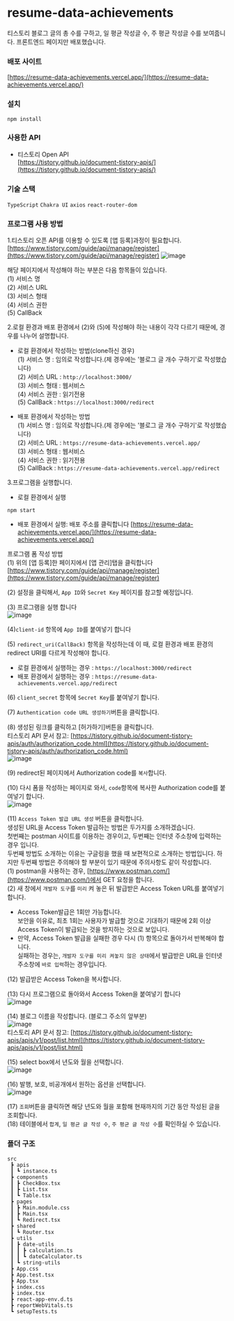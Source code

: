 # resume-data-achievements

티스토리 블로그 글의 총 수를 구하고, 일 평균 작성글 수, 주 평균 작성글 수를 보여줍니다.
프론트엔드 페이지만 배포했습니다.

### 배포 사이트  
[https://resume-data-achievements.vercel.app/](https://resume-data-achievements.vercel.app/)

### 설치
```
npm install
```

### 사용한 API
- 티스토리 Open API  
[https://tistory.github.io/document-tistory-apis/](https://tistory.github.io/document-tistory-apis/)  

### 기술 스택  
`TypeScript` `Chakra UI` `axios` `react-router-dom`  


### 프로그램 사용 방법
1.티스토리 오픈 API를 이용할 수 있도록 [앱 등록]과정이 필요합니다.  
[https://www.tistory.com/guide/api/manage/register](https://www.tistory.com/guide/api/manage/register)
![image](https://user-images.githubusercontent.com/86847564/230699489-625ac2b0-2c43-446e-ab42-dc13bdef03c2.png)

해당 페이지에서 작성해야 하는 부분은 다음 항목들이 있습니다.  
(1) 서비스 명  
(2) 서비스 URL  
(3) 서비스 형태  
(4) 서비스 권한  
(5) CallBack  

2.로컬 환경과 배포 환경에서 (2)와 (5)에 작성해야 하는 내용이 각각 다르기 때문에, 경우를 나누어 설명합니다.

- 로컬 환경에서 작성하는 방법(clone하신 경우)  
(1) 서비스 명 : 임의로 작성합니다.(제 경우에는 '블로그 글 개수 구하기'로 작성했습니다)   
(2) 서비스 URL : `http://localhost:3000/`  
(3) 서비스 형태 : 웹서비스  
(4) 서비스 권한 : 읽기전용  
(5) CallBack : `https://localhost:3000/redirect`  

- 배포 환경에서 작성하는 방법  
(1) 서비스 명 : 임의로 작성합니다.(제 경우에는 '블로그 글 개수 구하기'로 작성했습니다)  
(2) 서비스 URL : `https://resume-data-achievements.vercel.app/`  
(3) 서비스 형태 : 웹서비스  
(4) 서비스 권한 : 읽기전용  
(5) CallBack : `https://resume-data-achievements.vercel.app/redirect`  


3.프로그램을 실행합니다.
- 로컬 환경에서 실행
```
npm start
```  

- 배포 환경에서 실행: 배포 주소를 클릭합니다
[https://resume-data-achievements.vercel.app/](https://resume-data-achievements.vercel.app/)  

프로그램 폼 작성 방법  
(1) 위의 [앱 등록]한 페이지에서 [앱 관리]탭을 클릭합니다  
[https://www.tistory.com/guide/api/manage/register](https://www.tistory.com/guide/api/manage/register)  

(2) 설정을 클릭해서, `App ID`와 `Secret Key` 페이지를 참고할 예정입니다.  

(3) 프로그램을 실행 합니다  
![image](https://user-images.githubusercontent.com/86847564/230700078-dbc93d8e-66c8-4551-8921-e2964b024d90.png)  

(4)`client-id` 항목에 `App ID`를 붙여넣기 합니다  

(5) `redirect_uri(CallBack)` 항목을 작성하는데 이 때, 로컬 환경과 배포 환경의 redirect URI를 다르게 작성해야 합니다.  
  - 로컬 환경에서 실행하는 경우 : `https://localhost:3000/redirect`  
  - 배포 환경에서 실행하는 경우 : `https://resume-data-achievements.vercel.app/redirect`  

(6) `client_secret` 항목에 `Secret Key`를 붙여넣기 합니다.  

(7) `Authentication code URL 생성하기`버튼을 클릭합니다.  

(8) 생성된 링크를 클릭하고 [허가하기]버튼을 클릭합니다.  
티스토리 API 문서 참고: [https://tistory.github.io/document-tistory-apis/auth/authorization_code.html](https://tistory.github.io/document-tistory-apis/auth/authorization_code.html)  
![image](https://user-images.githubusercontent.com/86847564/230700460-f8764afc-ec9b-400a-b2eb-2aba27d1765d.png)  

(9) redirect된 페이지에서 Authorization code를 `복사`합니다.  

(10) 다시 폼을 작성하는 페이지로 와서, `code`항목에 복사한 Authorization code를 붙여넣기 합니다.  
![image](https://user-images.githubusercontent.com/86847564/230701963-6bfbff9e-9e8b-44d7-becc-c1f2f4b289ce.png)  

(11) `Access Token 발급 URL 생성` 버튼을 클릭합니다.  
생성된 URL을 Access Token 발급하는 방법은 두가지를 소개하겠습니다.  
첫번째는 postman 사이트를 이용하는 경우이고, 두번째는 인터넷 주소창에 입력하는 경우 입니다.  
두번째 방법도 소개하는 이유는 구글링을 했을 때 보편적으로 소개하는 방법입니다. 하지만 두번째 방법은 주의해야 할 부분이 있기 때문에 주의사항도 같이 작성합니다.  
  (1) postman을 사용하는 경우, [https://www.postman.com/](https://www.postman.com/)에서 GET 요청을 합니다.  
  (2) 새 창에서 `개발자 도구`를 `미리` 켜 놓은 뒤 발급받은 Access Token URL를 붙여넣기합니다.  

- Access Token발급은 1회만 가능합니다.  
보안을 이유로, 최초 1회는 사용자가 발급할 것으로 기대하기 때문에 2회 이상 Access Token이 발급되는 것을 방지하는 것으로 보입니다.    
- 만약, Access Token 발급을 실패한 경우 다시 (1) 항목으로 돌아가서 반복해야 합니다.  
실패하는 경우는, `개발자 도구를 미리 켜놓지 않은 상태`에서 발급받은 URL을 인터넷 주소창에 `바로 입력`하는 경우입니다.  

(12) 발급받은 Access Token을 복사합니다.  

(13) 다시 프로그램으로 돌아와서 Access Token을 붙여넣기 합니다  
![image](https://user-images.githubusercontent.com/86847564/230701984-70dccba6-dd83-4e8d-b186-d717d0d55fdc.png)  

(14) 블로그 이름을 작성합니다. (블로그 주소의 앞부분)  
![image](https://user-images.githubusercontent.com/86847564/230701994-a47a3ecd-fa0e-4b56-b5c5-08066fadcf69.png)  
티스토리 API 문서 참고: [https://tistory.github.io/document-tistory-apis/apis/v1/post/list.html](https://tistory.github.io/document-tistory-apis/apis/v1/post/list.html)  

(15) select box에서 년도와 월을 선택합니다.  
![image](https://user-images.githubusercontent.com/86847564/230702030-bcd7008f-3654-456e-8c64-a1babe14d341.png)  

(16) 발행, 보호, 비공개에서 원하는 옵션을 선택합니다.  
![image](https://user-images.githubusercontent.com/86847564/230702034-59842126-44be-4f81-aea9-535cce215678.png)  

(17) `조회`버튼을 클릭하면 해당 년도와 월을 포함해 현재까지의 기간 동안 작성된 글을 조회합니다.  
(18) 테이블에서 `합계`, `일 평균 글 작성 수`, `주 평균 글 작성 수`를 확인하실 수 있습니다.  

### 폴더 구조  
```
src  
 ┣ apis  
 ┃ ┗ instance.ts  
 ┣ components  
 ┃ ┣ CheckBox.tsx  
 ┃ ┣ List.tsx  
 ┃ ┗ Table.tsx  
 ┣ pages  
 ┃ ┣ Main.module.css  
 ┃ ┣ Main.tsx  
 ┃ ┗ Redirect.tsx  
 ┣ shared  
 ┃ ┗ Router.tsx  
 ┣ utils  
 ┃ ┣ date-utils  
 ┃ ┃ ┣ calculation.ts  
 ┃ ┃ ┗ dateCalculator.ts  
 ┃ ┗ string-utils  
 ┣ App.css  
 ┣ App.test.tsx  
 ┣ App.tsx  
 ┣ index.css  
 ┣ index.tsx  
 ┣ react-app-env.d.ts  
 ┣ reportWebVitals.ts  
 ┗ setupTests.ts  
 ```
